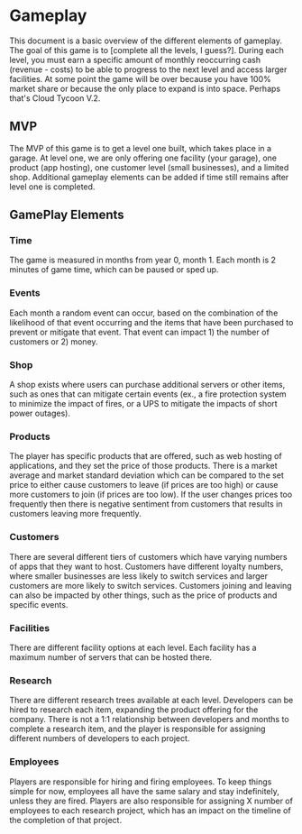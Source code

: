 # Gameplay

This document is a basic overview of the different elements of gameplay. The goal of this game is to [complete all the levels, I guess?]. During each level, you must earn a specific amount of monthly reoccurring cash (revenue - costs) to be able to progress to the next level and access larger facilities. At some point the game will be over because you have 100% market share or because the only place to expand is into space. Perhaps that's Cloud Tycoon V.2.

## MVP

The MVP of this game is to get a level one built, which takes place in a garage. At level one, we are only offering one facility (your garage), one product (app hosting), one customer level (small businesses), and a limited shop. Additional gameplay elements can be added if time still remains after level one is completed.

## GamePlay Elements

### Time

The game is measured in months from year 0, month 1. Each month is 2 minutes of game time, which can be paused or sped up.

### Events

Each month a random event can occur, based on the combination of the likelihood of that event occurring and the items that have been purchased to prevent or mitigate that event. That event can impact 1) the number of customers or 2) money.

### Shop

A shop exists where users can purchase additional servers or other items, such as ones that can mitigate certain events (ex., a fire protection system to minimize the impact of fires, or a UPS to mitigate the impacts of short power outages).

### Products

The player has specific products that are offered, such as web hosting of applications, and they set the price of those products. There is a market average and market standard deviation which can be compared to the set price to either cause customers to leave (if prices are too high) or cause more customers to join (if prices are too low). If the user changes prices too frequently then there is negative sentiment from customers that results in customers leaving more frequently.

### Customers

There are several different tiers of customers which have varying numbers of apps that they want to host. Customers have different loyalty numbers, where smaller businesses are less likely to switch services and larger customers are more likely to switch services. Customers joining and leaving can also be impacted by other things, such as the price of products and specific events.

### Facilities

There are different facility options at each level. Each facility has a maximum number of servers that can be hosted there.

### Research

There are different research trees available at each level. Developers can be hired to research each item, expanding the product offering for the company. There is not a 1:1 relationship between developers and months to complete a research item, and the player is responsible for assigning different numbers of developers to each project.

### Employees

Players are responsible for hiring and firing employees. To keep things simple for now, employees all have the same salary and stay indefinitely, unless they are fired. Players are also responsible for assigning X number of employees to each research project, which has an impact on the timeline of the completion of that project.
